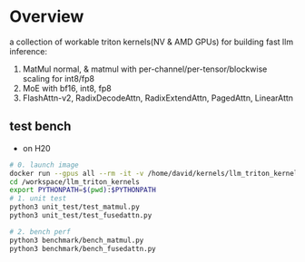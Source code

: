 # Overview

a collection of workable triton kernels(NV & AMD GPUs) for building fast llm inference:

1. MatMul normal, & matmul with per-channel/per-tensor/blockwise scaling for int8/fp8 
2. MoE with bf16, int8, fp8 
3. FlashAttn-v2, RadixDecodeAttn, RadixExtendAttn, PagedAttn, LinearAttn 



## test bench 

* on H20

```sh
# 0. launch image 
docker run --gpus all --rm -it -v /home/david/kernels/llm_triton_kernels:/workspace/llm_triton_kernels -w /workspace  nvcr.io/nvidia/pytorch:24.11-py3
cd /workspace/llm_triton_kernels 
export PYTHONPATH=$(pwd):$PYTHONPATH
# 1. unit test 
python3 unit_test/test_matmul.py 
python3 unit_test/test_fusedattn.py 

# 2. bench perf 
python3 benchmark/bench_matmul.py 
python3 benchmark/bench_fusedattn.py


```










